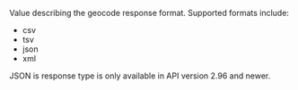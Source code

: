 <!---
// Initial API: 2.96

// URL: https://geoservices.tamu.edu/Services/Geocode/WebService/GeocoderWebServiceHttpNonParsedAdvanced_V04_01.aspx?apiKey=demo&version=4.01&format=json&streetAddress=9355 Burton Way&city=Beverly Hills&state=ca&zip=90210
// URL Param Focus: apiKey
--->

Value describing the geocode response format. Supported formats include:

 - csv
 - tsv
 - json
 - xml

JSON is response type is only available in API version 2.96 and newer.
